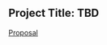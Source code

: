 ## Project Title: TBD

[Proposal](https://docs.google.com/document/d/13-0r-O2JSGWPfmrhUPIA5qj8JhUS4p913gjDu7kqTlg/edit?usp=sharing)

